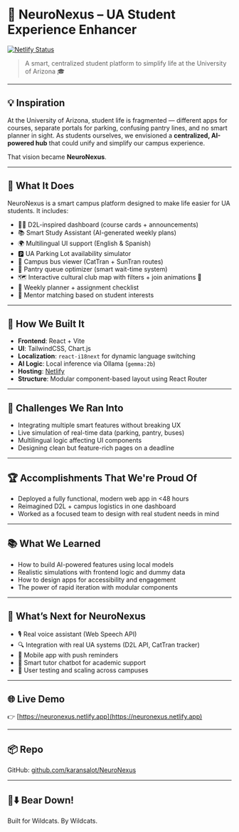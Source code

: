 # 🧠 NeuroNexus – UA Student Experience Enhancer

[![Netlify Status](https://api.netlify.com/api/v1/badges/YOUR_BADGE_ID/deploy-status)](https://neuronexus.netlify.app)

> A smart, centralized student platform to simplify life at the University of Arizona 🎓

---

## 💡 Inspiration
At the University of Arizona, student life is fragmented — different apps for courses, separate portals for parking, confusing pantry lines, and no smart planner in sight. As students ourselves, we envisioned a **centralized, AI-powered hub** that could unify and simplify our campus experience.

That vision became **NeuroNexus**.

---

## 🚀 What It Does
NeuroNexus is a smart campus platform designed to make life easier for UA students. It includes:

- 🧑‍🏫 D2L-inspired dashboard (course cards + announcements)
- 📚 Smart Study Assistant (AI-generated weekly plans)
- 🌍 Multilingual UI support (English & Spanish)
- 🅿️ UA Parking Lot availability simulator
- 🚌 Campus bus viewer (CatTran + SunTran routes)
- 🥫 Pantry queue optimizer (smart wait-time system)
- 🗺️ Interactive cultural club map with filters + join animations 🎉
- 📅 Weekly planner + assignment checklist
- 🤝 Mentor matching based on student interests

---

## 🔧 How We Built It

- **Frontend**: React + Vite
- **UI**: TailwindCSS, Chart.js
- **Localization**: `react-i18next` for dynamic language switching
- **AI Logic**: Local inference via Ollama (`gemma:2b`)
- **Hosting**: [Netlify](https://neuronexus.netlify.app)
- **Structure**: Modular component-based layout using React Router

---

## 🧱 Challenges We Ran Into

- Integrating multiple smart features without breaking UX
- Live simulation of real-time data (parking, pantry, buses)
- Multilingual logic affecting UI components
- Designing clean but feature-rich pages on a deadline

---

## 🏆 Accomplishments That We're Proud Of

- Deployed a fully functional, modern web app in <48 hours
- Reimagined D2L + campus logistics in one dashboard
- Worked as a focused team to design with real student needs in mind

---

## 📚 What We Learned

- How to build AI-powered features using local models
- Realistic simulations with frontend logic and dummy data
- How to design apps for accessibility and engagement
- The power of rapid iteration with modular components

---

## 🔮 What’s Next for NeuroNexus

- 🎙️ Real voice assistant (Web Speech API)
- 🔍 Integration with real UA systems (D2L API, CatTran tracker)
- 📲 Mobile app with push reminders
- 💬 Smart tutor chatbot for academic support
- 🧪 User testing and scaling across campuses

---

## 🌐 Live Demo

👉 [https://neuronexus.netlify.app](https://neuronexus.netlify.app)

---

## 📦 Repo

GitHub: [github.com/karansalot/NeuroNexus](https://github.com/karansalot/NeuroNexus)

---

## 🐻⬇️ Bear Down!
Built for Wildcats. By Wildcats.
